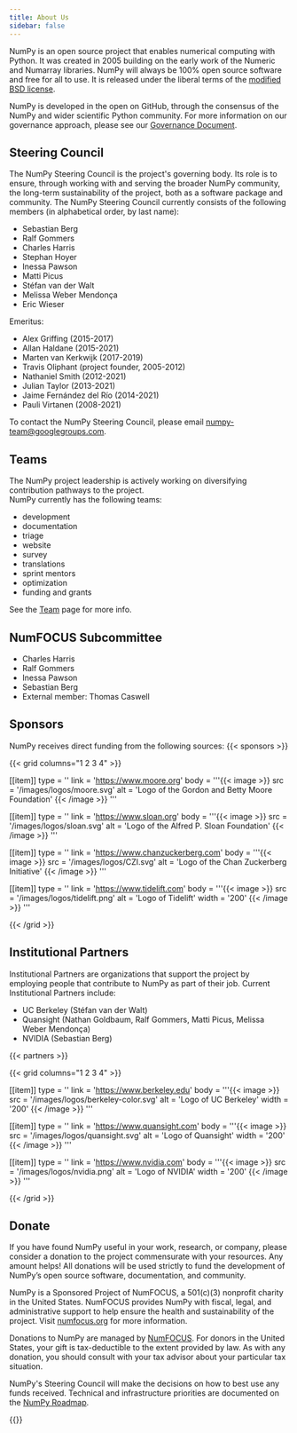 ```yaml
---
title: About Us
sidebar: false
---
```


NumPy is an open source project that enables numerical computing with Python. It was created in 2005 building on the early work of the Numeric and Numarray libraries. NumPy will always be 100% open source software and free for all to use. It is released under the liberal terms of the [modified BSD license](https://github.com/numpy/numpy/blob/main/LICENSE.txt).

NumPy is developed in the open on GitHub, through the consensus of the NumPy and wider scientific Python community. For more information on our governance approach, please see our [Governance Document](https://www.numpy.org/devdocs/dev/governance/index.html).


## Steering Council

The NumPy Steering Council is the project's governing body. Its role is to ensure, through working with and serving the broader NumPy community, the long-term sustainability of the project, both as a software package and community. The NumPy Steering Council currently consists of the following members (in alphabetical order, by last name):

- Sebastian Berg
- Ralf Gommers
- Charles Harris
- Stephan Hoyer
- Inessa Pawson
- Matti Picus
- Stéfan van der Walt
- Melissa Weber Mendonça
- Eric Wieser

Emeritus:

- Alex Griffing (2015-2017)
- Allan Haldane (2015-2021)
- Marten van Kerkwijk (2017-2019)
- Travis Oliphant (project founder, 2005-2012)
- Nathaniel Smith (2012-2021)
- Julian Taylor (2013-2021)
- Jaime Fernández del Río (2014-2021)
- Pauli Virtanen (2008-2021)

To contact the NumPy Steering Council, please email numpy-team@googlegroups.com.

## Teams

The NumPy project leadership is actively working on diversifying contribution pathways to the project.<br>
NumPy currently has the following teams:

- development
- documentation
- triage
- website
- survey
- translations
- sprint mentors
- optimization
- funding and grants

See the [Team](/teams) page for more info.

## NumFOCUS Subcommittee

- Charles Harris
- Ralf Gommers
- Inessa Pawson
- Sebastian Berg
- External member: Thomas Caswell

## Sponsors

NumPy receives direct funding from the following sources:
{{< sponsors >}}

{{< grid columns="1 2 3 4" >}}

[[item]]
type = ''
link = 'https://www.moore.org'
body = '''{{< image >}}
src = '/images/logos/moore.svg'
alt = 'Logo of the Gordon and Betty Moore Foundation'
{{< /image >}}
'''

[[item]]
type = ''
link = 'https://www.sloan.org'
body = '''{{< image >}}
src = '/images/logos/sloan.svg'
alt = 'Logo of the Alfred P. Sloan Foundation'
{{< /image >}}
'''

[[item]]
type = ''
link = 'https://www.chanzuckerberg.com'
body = '''{{< image >}}
src = '/images/logos/CZI.svg'
alt = 'Logo of the Chan Zuckerberg Initiative'
{{< /image >}}
'''

[[item]]
type = ''
link = 'https://www.tidelift.com'
body = '''{{< image >}}
src = '/images/logos/tidelift.png'
alt = 'Logo of Tidelift'
width = '200'
{{< /image >}}
'''

{{< /grid >}}

## Institutional Partners

Institutional Partners are organizations that support the project by employing people that contribute to NumPy as part of their job. Current Institutional Partners include:

- UC Berkeley (Stéfan van der Walt)
- Quansight (Nathan Goldbaum, Ralf Gommers, Matti Picus, Melissa Weber Mendonça)
- NVIDIA (Sebastian Berg)

{{< partners >}}

{{< grid columns="1 2 3 4" >}}

[[item]]
type = ''
link = 'https://www.berkeley.edu'
body = '''{{< image >}}
src = '/images/logos/berkeley-color.svg'
alt = 'Logo of UC Berkeley'
width = '200'
{{< /image >}}
'''

[[item]]
type = ''
link = 'https://www.quansight.com'
body = '''{{< image >}}
src = '/images/logos/quansight.svg'
alt = 'Logo of Quansight'
width = '200'
{{< /image >}}
'''

[[item]]
type = ''
link = 'https://www.nvidia.com'
body = '''{{< image >}}
src = '/images/logos/nvidia.png'
alt = 'Logo of NVIDIA'
width = '200'
{{< /image >}}
'''

{{< /grid >}}


## Donate

If you have found NumPy useful in your work, research, or company, please consider a donation to the project commensurate with your resources. Any amount helps! All donations will be used strictly to fund the development of NumPy’s open source software, documentation, and community.

NumPy is a Sponsored Project of NumFOCUS, a 501(c)(3) nonprofit charity in the United States. NumFOCUS provides NumPy with fiscal, legal, and administrative support to help ensure the health and sustainability of the project. Visit [numfocus.org](https://numfocus.org) for more information.

Donations to NumPy are managed by [NumFOCUS](https://numfocus.org). For donors in the United States, your gift is tax-deductible to the extent provided by law. As with any donation, you should consult with your tax advisor about your particular tax situation.

NumPy's Steering Council will make the decisions on how to best use any funds received. Technical and infrastructure priorities are documented on the [NumPy Roadmap](https://www.numpy.org/neps/index.html#roadmap).

{{<opencollective>}}

